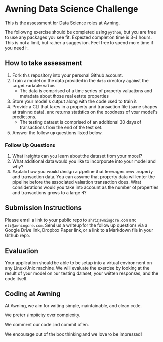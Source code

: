 # Awning Data Science Challenge
This is the assessment for Data Science roles at Awning.

The following exercise should be completed using `python`, but you are free to use any
packages you see fit. Expected completion time is 3-4 hours. This is not a limit, but 
rather a suggestion. Feel free to spend more time if you need it. 

## How to take assessment
1. Fork this repository into your personal Github account.
2. Train a model on the data provided in the `data` directory against 
the target variable `value`.
    * The data is comprised of a time series of property valuations and metadata about 
      those real estate properties.
3. Store your model's output along with the code used to train it.
4. Provide a CLI that takes in a property and transaction file (same shapes at training data),
   and returns statistics on the goodness of your model's predictions.
   * The testing dataset is comprised of an additional 30 days of transactions from the end of the test
   set.
5. Answer the follow up questions listed below.

### Follow Up Questions
1. What insights can you learn about the dataset from your model?
2. What additional data would you like to incorporate into your model and why?
3. Explain how you would design a pipeline that leverages new property and transaction data. You can
 assume that property data will enter the pipeline before the associated valuation transaction does. What
 considerations would you take into account as the number of properties and transactions grows
 to a large N?
 
## Submission Instructions
Please email a link to your public repo to `shri@awningcre.com` and `eli@awningcre.com`.
Send us a writeup for the follow up questions via a Google Drive link, Dropbox Paper link, 
or a link to a Markdown file in your Github repo.

## Evaluation
Your application should be able to be setup into a virtual environment on any Linux/Unix machine.
We will evaluate the exercise by looking at the result of your model on our testing dataset, 
your written responses, and the code itself.

## Coding at Awning
At Awning, we aim for writing simple, maintainable, and clean code.

We prefer simplicity over complexity.

We comment our code and commit often.

We encourage out of the box thinking and we love to be impressed!
